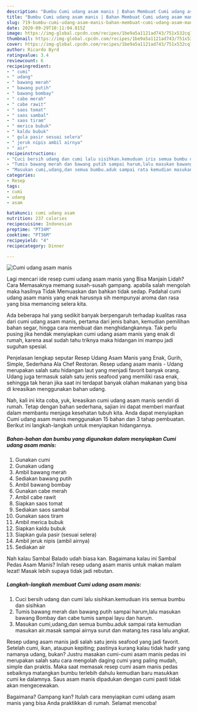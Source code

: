 ```yaml
---
description: "Bumbu Cumi udang asam manis | Bahan Membuat Cumi udang asam manis Yang Bikin Ngiler"
title: "Bumbu Cumi udang asam manis | Bahan Membuat Cumi udang asam manis Yang Bikin Ngiler"
slug: 719-bumbu-cumi-udang-asam-manis-bahan-membuat-cumi-udang-asam-manis-yang-bikin-ngiler
date: 2020-09-29T10:11:04.815Z
image: https://img-global.cpcdn.com/recipes/1be9a5a1121ad743/751x532cq70/cumi-udang-asam-manis-foto-resep-utama.jpg
thumbnail: https://img-global.cpcdn.com/recipes/1be9a5a1121ad743/751x532cq70/cumi-udang-asam-manis-foto-resep-utama.jpg
cover: https://img-global.cpcdn.com/recipes/1be9a5a1121ad743/751x532cq70/cumi-udang-asam-manis-foto-resep-utama.jpg
author: Ricardo Byrd
ratingvalue: 3.4
reviewcount: 6
recipeingredient:
- " cumi"
- " udang"
- " bawang merah"
- " bawang putih"
- " bawang bombay"
- " cabe merah"
- " cabe rawit"
- " saos tomat"
- " saos sambal"
- " saos tiram"
- " merica bubuk"
- " kaldu bubuk"
- " gula pasir sesuai selera"
- " jeruk nipis ambil airnya"
- " air"
recipeinstructions:
- "Cuci bersih udang dan cumi lalu sisihkan.kemuduan iris semua bumbu dan sisihkan"
- "Tumis bawang merah dan bawang putih sampai harum,lalu masukan bawang Bombay dan cabe tumis sampai layu dan harum."
- "Masukan cumi,udang,dan semua bumbu.aduk sampai rata kemudian masukan air.masak sampai airnya surut dan matang.tes rasa lalu angkat."
categories:
- Resep
tags:
- cumi
- udang
- asam

katakunci: cumi udang asam 
nutrition: 237 calories
recipecuisine: Indonesian
preptime: "PT34M"
cooktime: "PT36M"
recipeyield: "4"
recipecategory: Dinner

---
```



![Cumi udang asam manis](https://img-global.cpcdn.com/recipes/1be9a5a1121ad743/751x532cq70/cumi-udang-asam-manis-foto-resep-utama.jpg)

Lagi mencari ide resep cumi udang asam manis yang Bisa Manjain Lidah? Cara Memasaknya memang susah-susah gampang. apabila salah mengolah maka hasilnya Tidak Memuaskan dan bahkan tidak sedap. Padahal cumi udang asam manis yang enak harusnya sih mempunyai aroma dan rasa yang bisa memancing selera kita.

Ada beberapa hal yang sedikit banyak berpengaruh terhadap kualitas rasa dari cumi udang asam manis, pertama dari jenis bahan, kemudian pemilihan bahan segar, hingga cara membuat dan menghidangkannya. Tak perlu pusing jika hendak menyiapkan cumi udang asam manis yang enak di rumah, karena asal sudah tahu triknya maka hidangan ini mampu jadi suguhan spesial.

Penjelasan lengkap seputar Resep Udang Asam Manis yang Enak, Gurih, Simple, Sederhana Ala Chef Restoran. Resep udang asam manis - Udang merupakan salah satu hidangan laut yang menjadi favorit banyak orang. Udang juga termasuk salah satu jenis seafood yang memiliki rasa enak, sehingga tak heran jika saat ini terdapat banyak olahan makanan yang bisa di kreasikan menggunakan bahan udang.


Nah, kali ini kita coba, yuk, kreasikan cumi udang asam manis sendiri di rumah. Tetap dengan bahan sederhana, sajian ini dapat memberi manfaat dalam membantu menjaga kesehatan tubuh kita. Anda dapat menyiapkan Cumi udang asam manis menggunakan 15 bahan dan 3 tahap pembuatan. Berikut ini langkah-langkah untuk menyiapkan hidangannya.

<!--inarticleads1-->

##### Bahan-bahan dan bumbu yang digunakan dalam menyiapkan Cumi udang asam manis:

1. Gunakan  cumi
1. Gunakan  udang
1. Ambil  bawang merah
1. Sediakan  bawang putih
1. Ambil  bawang bombay
1. Gunakan  cabe merah
1. Ambil  cabe rawit
1. Siapkan  saos tomat
1. Sediakan  saos sambal
1. Gunakan  saos tiram
1. Ambil  merica bubuk
1. Siapkan  kaldu bubuk
1. Siapkan  gula pasir (sesuai selera)
1. Ambil  jeruk nipis (ambil airnya)
1. Sediakan  air


Nah kalau Sambal Balado udah biasa kan. Bagaimana kalau ini Sambal Pedas Asam Manis? Inilah resep udang asam manis untuk makan malam lezat! Masak lebih supaya tidak jadi rebutan. 

<!--inarticleads2-->

##### Langkah-langkah membuat Cumi udang asam manis:

1. Cuci bersih udang dan cumi lalu sisihkan.kemuduan iris semua bumbu dan sisihkan
1. Tumis bawang merah dan bawang putih sampai harum,lalu masukan bawang Bombay dan cabe tumis sampai layu dan harum.
1. Masukan cumi,udang,dan semua bumbu.aduk sampai rata kemudian masukan air.masak sampai airnya surut dan matang.tes rasa lalu angkat.


Resep udang asam manis jadi salah satu jenis seafood yang jadi favorit. Setelah cumi, ikan, ataupun kepiting; pastinya kurang kalau tidak hadir yang namanya udang, bukan? Justru masakan cumi-cumi asam manis pedas ini merupakan salah satu cara mengolah daging cumi yang paling mudah, simple dan praktis. Maka saat memasak resep cumi asam manis pedas sebaiknya matangkan bumbu terlebih dahulu kemudian baru masukkan cumi ke dalamnya. Saus asam manis dipadukan dengan cumi pasti tidak akan mengecewakan. 

Bagaimana? Gampang kan? Itulah cara menyiapkan cumi udang asam manis yang bisa Anda praktikkan di rumah. Selamat mencoba!

